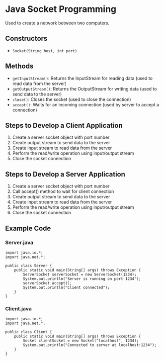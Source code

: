 # Java Socket Programming

Used to create a network between two computers.

## Constructors

- `Socket(String host, int port)`

## Methods

- `getInputStream()`: Returns the InputStream for reading data (used to read data from the server)
- `getOutputStream()`: Returns the OutputStream for writing data (used to send data to the server) 
- `close()`: Closes the socket (used to close the connection)
- `accept()`: Waits for an incoming connection (used by server to accept a connection)

## Steps to Develop a Client Application

1. Create a server socket object with port number
2. Create output stream to send data to the server
3. Create input stream to read data from the server
4. Perform the read/write operation using input/output stream
5. Close the socket connection

## Steps to Develop a Server Application

1. Create a server socket object with port number
2. Call accept() method to wait for client connection
3. Create output stream to send data to the server
4. Create input stream to read data from the server
5. Perform the read/write operation using input/output stream
6. Close the socket connection




## Example Code

### Server.java
```
import java.io.*;
import java.net.*;

public class Server {
    public static void main(String[] args) throws Exception {
        ServerSocket serverSocket = new ServerSocket(1234);
        System.out.println("Server is running on port 1234");
        serverSocket.accept();
        System.out.println("Client connected");
    }
}
```

### Client.java
```
import java.io.*;
import java.net.*;

public class Client {
    public static void main(String[] args) throws Exception {
        Socket clientSocket = new Socket("localhost", 1234);
        System.out.println("Connected to server at localhost:1234");
    }
}
```
